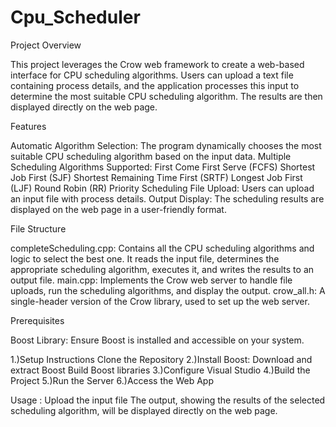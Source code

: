 # Cpu_Scheduler

Project Overview

This project leverages the Crow web framework to create a web-based interface for CPU scheduling algorithms. Users can upload a text file containing process details, and the application processes this input to determine the most suitable CPU scheduling algorithm. The results are then displayed directly on the web page.

Features

Automatic Algorithm Selection: The program dynamically chooses the most suitable CPU scheduling algorithm based on the input data.
    Multiple Scheduling Algorithms Supported:
        First Come First Serve (FCFS)
        Shortest Job First (SJF)
        Shortest Remaining Time First (SRTF)
        Longest Job First (LJF)
        Round Robin (RR)
        Priority Scheduling
    File Upload: Users can upload an input file with process details.
    Output Display: The scheduling results are displayed on the web page in a user-friendly format.

File Structure

completeScheduling.cpp: Contains all the CPU scheduling algorithms and logic to select the best one. It reads the input file, determines the appropriate scheduling algorithm, executes it, and writes the results to an output file.
main.cpp: Implements the Crow web server to handle file uploads, run the scheduling algorithms, and display the output.
crow_all.h: A single-header version of the Crow library, used to set up the web server.

Prerequisites

Boost Library: Ensure Boost is installed and accessible on your system.

1.)Setup Instructions
  Clone the Repository
2.)Install Boost:
    Download and extract Boost
    Build Boost libraries
3.)Configure Visual Studio
4.)Build the Project
5.)Run the Server
6.)Access the Web App

Usage :
 Upload the input file 
 The output, showing the results of the selected scheduling algorithm, will be displayed 
 directly on the web page.
    

